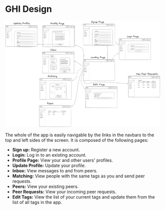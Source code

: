 # GHI Design

![Thrive Together Wireframes](docs/images/thrivetogether_wireframes.png)

The whole of the app is easily navigable by the links in the navbars to the top and left sides of the screen. It is composed of the following pages:

- **Sign up:** Register a new account.
- **Login:** Log in to an existing account.
- **Profile Page:** View your and other users' profiles.
- **Update Profile:** Update your profile.
- **Inbox:** View messages to and from peers.
- **Matching:** View people with the same tags as you and send peer requests.
- **Peers:** View your existing peers.
- **Peer Requests:** View your incoming peer requests.
- **Edit Tags:** View the list of your current tags and update them from the list of all tags in the app.
